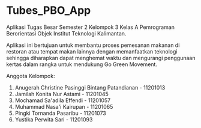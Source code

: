 # Tubes_PBO_App

Aplikasi Tugas Besar Semester 2 Kelompok 3 Kelas A Pemrograman Berorientasi Objek Institut Teknologi Kalimantan.

Aplikasi ini bertujuan untuk membantu proses pemesanan makanan di restoran atau tempat makan lainnya
dengan memanfaatkan teknologi sehingga diharapkan dapat menghemat waktu dan mengurangi penggunaan
kertas dalam rangka untuk mendukung Go Green Movement.

Anggota Kelompok:

1. Anugerah Christine Pasinggi Bintang Patandianan - 11201013
2. Jamilah Konita Nur Astami - 11201045
3. Mochamad Sa'adila Effendi - 11201057
4. Muhammad Nasa'i Kairupan - 11201065
5. Pingki Tornanda Pasaribu - 11201073
6. Yustika Perwita Sari - 11201093
